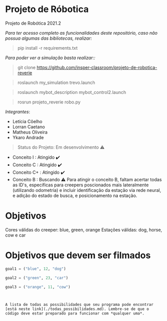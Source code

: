 # Projeto de Róbotica

Projeto de Robótica 2021.2

*Para ter acesso completo as funcionalidades deste repositório, caso não possua algumas das bibliotecas, realizar:*
> pip install -r requirements.txt

*Para poder ver a simulação basta realizar::*
> git clone https://github.com/insper-classroom/projeto-de-robotica-reverie

> roslaunch my_simulation trevo.launch

> roslaunch mybot_description mybot_control2.launch 

> rosrun projeto_reverie robo.py

*Integrantes*:

- Letícia Côelho
- Lorran Caetano  
- Matheus Oliveira
- Ykaro Andrade

> Status do Projeto: Em desenvolvimento :warning: 

* Conceito I : Atingido :heavy_check_mark:
* Conceito C : Atingido :heavy_check_mark:
* Conceito C+ : Atingido :heavy_check_mark:
* Conceito B : Buscando :warning:
Para atingir o conceito B, faltam acertar todas as ID's, especificas para creepers poscionados mais lateralmente (utilizando odometria) e incluir identificação da estação via rede neural, e adição do estado de busca, e posicionamento na estação.

# Objetivos 

Cores válidas do creeper: blue, green, orange
Estações válidas: dog, horse, cow e car


# Objetivos que devem ser filmados 

```python
goal1 = ("blue", 12, "dog")

goal2 = ("green", 23, "car")

goal3 = ("orange", 11, "cow")
```
```


A lista de todas as possibilidades que seu programa pode encontrar [está neste link](./todas_possibilidades.md). Lembre-se de que o código deve estar preparado para funcionar com *qualquer uma*. 

